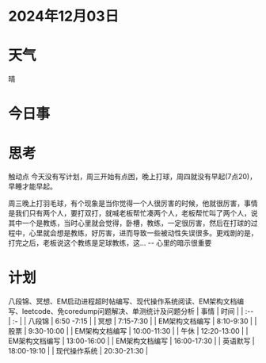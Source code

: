 # 2024年12月03日
# 天气
晴
# 今日事

# 思考
触动点
今天没有写计划，周三开始有点困，晚上打球，周四就没有早起(7点20)，早睡才能早起。

周三晚上打羽毛球，有个现象是当你觉得一个人很厉害的时候，他就很厉害，事情是我们只有两个人，要打双打，就喊老板帮忙凑两个人，老板帮忙叫了两个人，说其中一个是教练，当时心里就会觉得，卧槽，教练，一定很厉害，然后在打球的过程中，心里就会想是教练，好厉害，进而导致一些被动性失误很多。更戏剧的是，打完之后，老板说这个教练是足球教练，这... -- 心里的暗示很重要

# 计划
八段锦、冥想、EM启动进程超时帖编写、现代操作系统阅读、EM架构文档编写、leetcode、免coredump问题解决、单测统计及问题分析
| 事情  | 时间 |
| :-- | :- |
| 八段锦 | 6:50 -7:15 |
| 冥想 | 7:15-7:30 |
| EM架构文档编写 | 8:10-9:30 |
| 股票 | 9:30-10:00 |
| EM架构文档编写 | 10:00-11:30 |
| 午休 | 12:20-13:00 |
| EM架构文档编写 | 13:00-16:00 |
| EM架构文档编写 | 16:00-17:30 |
| 英语默写 | 18:00-19:10 |
| 现代操作系统 | 20:30-21:30 |



